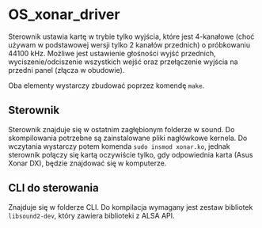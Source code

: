 # OS_xonar_driver

Sterownik ustawia kartę w trybie tylko wyjścia, które jest 4-kanałowe (choć używam w podstawowej wersji tylko 2 kanałów przednich) o próbkowaniu 44100 kHz. Możliwe jest ustawienie głośności wyjść przednich, wyciszenie/odciszenie wszystkich wejść oraz przełączenie wyjścia na przedni panel (złącza w obudowie).

Oba elementy wystarczy zbudować poprzez komendę `make`.

## Sterownik
Sterownik znajduje się w ostatnim zagłębionym folderze w sound. Do skompilowania potrzebne są zainstalowane pliki nagłówkowe kernela. Do wczytania wystarczy potem komenda `sudo insmod xonar.ko`, jednak sterownik połączy się kartą oczywiście tylko, gdy odpowiednia karta (Asus Xonar DX), będzie znajdować się w komputerze.

## CLI do sterowania
Znajduje się w folderze CLI. Do kompilacja wymagany jest zestaw bibliotek `libsound2-dev`, który zawiera biblioteki z ALSA API.
